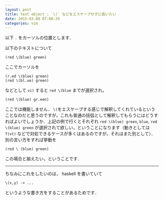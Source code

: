 ```yaml
---
layout: post
title: text object : `\(` などをエスケープせずに扱いたい
date: 2015-03-08 07:08:29
categories: vim
---
```

<p>以下 <code>.</code> をカーソルの位置とします．</p>

<p>以下のテキストについて</p>

<pre><code>(red \(blue) green)
</code></pre>

<p>ここでカーソルを</p>

<pre><code>(r.ed \(blue) green)
(red \(bl.ue) green)
</code></pre>

<p>などとして <code>vi)</code> すると <code>red \(blue</code> までが選択され，</p>

<pre><code>(red \(blue) gr.een)
</code></pre>

<p>ここでは機能しません． <code>\(</code>をエスケープする感じで解釈してくれているということなのだと思うのですが，これも普通の括弧として解釈してもらうにはどうすればよいでしょうか．上記の例で行くとそれぞれ <code>red \(blue) green</code>, <code>blue</code>, <code>red \(blue) green</code> が選択されて欲しい，ということになります（動きとしては <code>T(vt)</code> などで対処できるケースが多くはあるのですが，それはまた別として）．別の言い方をすれば挙動を</p>

<pre><code>(red \ (blue) green)
</code></pre>

<p>この場合と揃えたい，ということです．</p>

<hr>

<p>ちなみにこれをしたいのは， haskell を書いていて</p>

<pre><code>\(x,y) -&gt; ...
</code></pre>

<p>というような書き方をすることがあるためです．</p>
